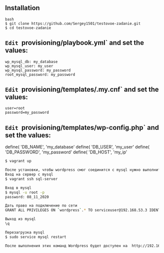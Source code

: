 ## Installation

```
bash
$ git clone https://github.com/Sergey1501/testovoe-zadanie.git
$ cd testovoe-zadanie

```

## `Edit `provisioning/playbook.yml` and set the values:

```
wp_mysql_db: my_database
wp_mysql_user: my_user
wp_mysql_password: my_password
root_mysql_password: my_password
```

## `Edit `provisioning/templates/.my.cnf` and set the values:

```
user=root
password=my_password
```
## `Edit `provisioning/templates/wp-config.php` and set the values:
define( 'DB_NAME', 'my_database'
define( 'DB_USER', 'my_user'
define( 'DB_PASSWORD', 'my_password'
define( 'DB_HOST', 'my_ip'


```bash
$ vagrant up

После установки, чтобы wordpress смог соединится с mysql нужно выполнить команды:
Вход на сервер с mysql
$ vagrant ssh sql-server

Вход в mysql
$ mysql -u root -p
password: 08_11_2020

Дать право на подключение по сети
GRANT ALL PRIVILEGES ON `wordpress`.* TO serviceuser@192.168.53.3 IDENTIFIED BY '06_11_2020';

Выход из mysql
\q

Перезагрузка mysql
$ sudo service mysql restart

После выполнения этих команд Wordpress будет доступен на  http://192.168.53.3:8080

```




